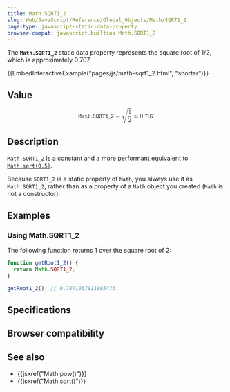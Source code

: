 ```yaml
---
title: Math.SQRT1_2
slug: Web/JavaScript/Reference/Global_Objects/Math/SQRT1_2
page-type: javascript-static-data-property
browser-compat: javascript.builtins.Math.SQRT1_2
---
```




The **`Math.SQRT1_2`** static data property represents the square root of 1/2, which is approximately 0.707.

{{EmbedInteractiveExample("pages/js/math-sqrt1_2.html", "shorter")}}

## Value

<!-- prettier-ignore-start -->
<math display="block">
  <semantics><mrow><mi>𝙼𝚊𝚝𝚑.𝚂𝚀𝚁𝚃𝟷_𝟸</mi><mo>=</mo><msqrt><mfrac><mn>1</mn><mn>2</mn></mfrac></msqrt><mo>≈</mo><mn>0.707</mn></mrow><annotation encoding="TeX">\mathtt{Math.SQRT1_2} = \sqrt{\frac{1}{2}} \approx 0.707</annotation></semantics>
</math>
<!-- prettier-ignore-end -->



## Description

`Math.SQRT1_2` is a constant and a more performant equivalent to [`Math.sqrt(0.5)`](/Web/JavaScript/Reference/Global_Objects/Math/sqrt).

Because `SQRT1_2` is a static property of `Math`, you always use it as `Math.SQRT1_2`, rather than as a property of a `Math` object you created (`Math` is not a constructor).

## Examples

### Using Math.SQRT1_2

The following function returns 1 over the square root of 2:

```js
function getRoot1_2() {
  return Math.SQRT1_2;
}

getRoot1_2(); // 0.7071067811865476
```

## Specifications



## Browser compatibility



## See also

- {{jsxref("Math.pow()")}}
- {{jsxref("Math.sqrt()")}}
